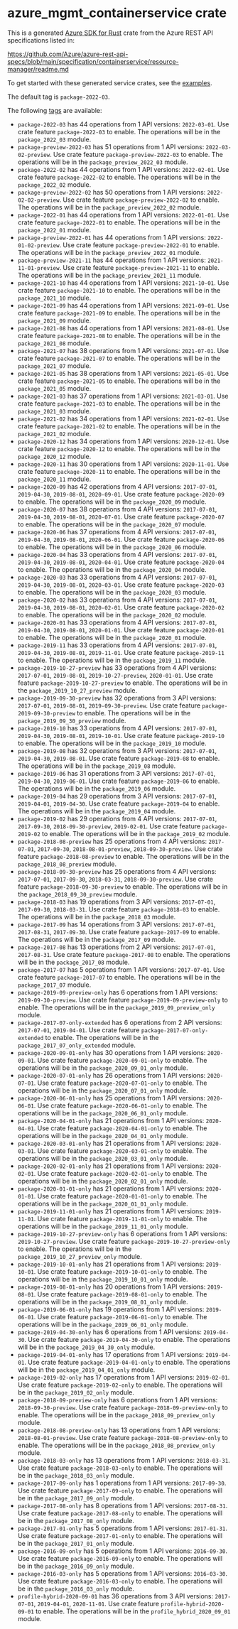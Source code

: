 # azure_mgmt_containerservice crate

This is a generated [Azure SDK for Rust](https://github.com/Azure/azure-sdk-for-rust) crate from the Azure REST API specifications listed in:

https://github.com/Azure/azure-rest-api-specs/blob/main/specification/containerservice/resource-manager/readme.md

To get started with these generated service crates, see the [examples](https://github.com/Azure/azure-sdk-for-rust/blob/main/services/README.md#examples).

The default tag is `package-2022-03`.

The following [tags](https://github.com/Azure/azure-sdk-for-rust/blob/main/services/tags.md) are available:

- `package-2022-03` has 44 operations from 1 API versions: `2022-03-01`. Use crate feature `package-2022-03` to enable. The operations will be in the `package_2022_03` module.
- `package-preview-2022-03` has 51 operations from 1 API versions: `2022-03-02-preview`. Use crate feature `package-preview-2022-03` to enable. The operations will be in the `package_preview_2022_03` module.
- `package-2022-02` has 44 operations from 1 API versions: `2022-02-01`. Use crate feature `package-2022-02` to enable. The operations will be in the `package_2022_02` module.
- `package-preview-2022-02` has 50 operations from 1 API versions: `2022-02-02-preview`. Use crate feature `package-preview-2022-02` to enable. The operations will be in the `package_preview_2022_02` module.
- `package-2022-01` has 44 operations from 1 API versions: `2022-01-01`. Use crate feature `package-2022-01` to enable. The operations will be in the `package_2022_01` module.
- `package-preview-2022-01` has 44 operations from 1 API versions: `2022-01-02-preview`. Use crate feature `package-preview-2022-01` to enable. The operations will be in the `package_preview_2022_01` module.
- `package-preview-2021-11` has 44 operations from 1 API versions: `2021-11-01-preview`. Use crate feature `package-preview-2021-11` to enable. The operations will be in the `package_preview_2021_11` module.
- `package-2021-10` has 44 operations from 1 API versions: `2021-10-01`. Use crate feature `package-2021-10` to enable. The operations will be in the `package_2021_10` module.
- `package-2021-09` has 44 operations from 1 API versions: `2021-09-01`. Use crate feature `package-2021-09` to enable. The operations will be in the `package_2021_09` module.
- `package-2021-08` has 44 operations from 1 API versions: `2021-08-01`. Use crate feature `package-2021-08` to enable. The operations will be in the `package_2021_08` module.
- `package-2021-07` has 38 operations from 1 API versions: `2021-07-01`. Use crate feature `package-2021-07` to enable. The operations will be in the `package_2021_07` module.
- `package-2021-05` has 38 operations from 1 API versions: `2021-05-01`. Use crate feature `package-2021-05` to enable. The operations will be in the `package_2021_05` module.
- `package-2021-03` has 37 operations from 1 API versions: `2021-03-01`. Use crate feature `package-2021-03` to enable. The operations will be in the `package_2021_03` module.
- `package-2021-02` has 34 operations from 1 API versions: `2021-02-01`. Use crate feature `package-2021-02` to enable. The operations will be in the `package_2021_02` module.
- `package-2020-12` has 34 operations from 1 API versions: `2020-12-01`. Use crate feature `package-2020-12` to enable. The operations will be in the `package_2020_12` module.
- `package-2020-11` has 30 operations from 1 API versions: `2020-11-01`. Use crate feature `package-2020-11` to enable. The operations will be in the `package_2020_11` module.
- `package-2020-09` has 42 operations from 4 API versions: `2017-07-01`, `2019-04-30`, `2019-08-01`, `2020-09-01`. Use crate feature `package-2020-09` to enable. The operations will be in the `package_2020_09` module.
- `package-2020-07` has 38 operations from 4 API versions: `2017-07-01`, `2019-04-30`, `2019-08-01`, `2020-07-01`. Use crate feature `package-2020-07` to enable. The operations will be in the `package_2020_07` module.
- `package-2020-06` has 37 operations from 4 API versions: `2017-07-01`, `2019-04-30`, `2019-08-01`, `2020-06-01`. Use crate feature `package-2020-06` to enable. The operations will be in the `package_2020_06` module.
- `package-2020-04` has 33 operations from 4 API versions: `2017-07-01`, `2019-04-30`, `2019-08-01`, `2020-04-01`. Use crate feature `package-2020-04` to enable. The operations will be in the `package_2020_04` module.
- `package-2020-03` has 33 operations from 4 API versions: `2017-07-01`, `2019-04-30`, `2019-08-01`, `2020-03-01`. Use crate feature `package-2020-03` to enable. The operations will be in the `package_2020_03` module.
- `package-2020-02` has 33 operations from 4 API versions: `2017-07-01`, `2019-04-30`, `2019-08-01`, `2020-02-01`. Use crate feature `package-2020-02` to enable. The operations will be in the `package_2020_02` module.
- `package-2020-01` has 33 operations from 4 API versions: `2017-07-01`, `2019-04-30`, `2019-08-01`, `2020-01-01`. Use crate feature `package-2020-01` to enable. The operations will be in the `package_2020_01` module.
- `package-2019-11` has 33 operations from 4 API versions: `2017-07-01`, `2019-04-30`, `2019-08-01`, `2019-11-01`. Use crate feature `package-2019-11` to enable. The operations will be in the `package_2019_11` module.
- `package-2019-10-27-preview` has 33 operations from 4 API versions: `2017-07-01`, `2019-08-01`, `2019-10-27-preview`, `2020-01-01`. Use crate feature `package-2019-10-27-preview` to enable. The operations will be in the `package_2019_10_27_preview` module.
- `package-2019-09-30-preview` has 32 operations from 3 API versions: `2017-07-01`, `2019-08-01`, `2019-09-30-preview`. Use crate feature `package-2019-09-30-preview` to enable. The operations will be in the `package_2019_09_30_preview` module.
- `package-2019-10` has 33 operations from 4 API versions: `2017-07-01`, `2019-04-30`, `2019-08-01`, `2019-10-01`. Use crate feature `package-2019-10` to enable. The operations will be in the `package_2019_10` module.
- `package-2019-08` has 32 operations from 3 API versions: `2017-07-01`, `2019-04-30`, `2019-08-01`. Use crate feature `package-2019-08` to enable. The operations will be in the `package_2019_08` module.
- `package-2019-06` has 31 operations from 3 API versions: `2017-07-01`, `2019-04-30`, `2019-06-01`. Use crate feature `package-2019-06` to enable. The operations will be in the `package_2019_06` module.
- `package-2019-04` has 29 operations from 3 API versions: `2017-07-01`, `2019-04-01`, `2019-04-30`. Use crate feature `package-2019-04` to enable. The operations will be in the `package_2019_04` module.
- `package-2019-02` has 29 operations from 4 API versions: `2017-07-01`, `2017-09-30`, `2018-09-30-preview`, `2019-02-01`. Use crate feature `package-2019-02` to enable. The operations will be in the `package_2019_02` module.
- `package-2018-08-preview` has 25 operations from 4 API versions: `2017-07-01`, `2017-09-30`, `2018-08-01-preview`, `2018-09-30-preview`. Use crate feature `package-2018-08-preview` to enable. The operations will be in the `package_2018_08_preview` module.
- `package-2018-09-30-preview` has 25 operations from 4 API versions: `2017-07-01`, `2017-09-30`, `2018-03-31`, `2018-09-30-preview`. Use crate feature `package-2018-09-30-preview` to enable. The operations will be in the `package_2018_09_30_preview` module.
- `package-2018-03` has 19 operations from 3 API versions: `2017-07-01`, `2017-09-30`, `2018-03-31`. Use crate feature `package-2018-03` to enable. The operations will be in the `package_2018_03` module.
- `package-2017-09` has 14 operations from 3 API versions: `2017-07-01`, `2017-08-31`, `2017-09-30`. Use crate feature `package-2017-09` to enable. The operations will be in the `package_2017_09` module.
- `package-2017-08` has 13 operations from 2 API versions: `2017-07-01`, `2017-08-31`. Use crate feature `package-2017-08` to enable. The operations will be in the `package_2017_08` module.
- `package-2017-07` has 5 operations from 1 API versions: `2017-07-01`. Use crate feature `package-2017-07` to enable. The operations will be in the `package_2017_07` module.
- `package-2019-09-preview-only` has 6 operations from 1 API versions: `2019-09-30-preview`. Use crate feature `package-2019-09-preview-only` to enable. The operations will be in the `package_2019_09_preview_only` module.
- `package-2017-07-only-extended` has 6 operations from 2 API versions: `2017-07-01`, `2019-04-01`. Use crate feature `package-2017-07-only-extended` to enable. The operations will be in the `package_2017_07_only_extended` module.
- `package-2020-09-01-only` has 30 operations from 1 API versions: `2020-09-01`. Use crate feature `package-2020-09-01-only` to enable. The operations will be in the `package_2020_09_01_only` module.
- `package-2020-07-01-only` has 26 operations from 1 API versions: `2020-07-01`. Use crate feature `package-2020-07-01-only` to enable. The operations will be in the `package_2020_07_01_only` module.
- `package-2020-06-01-only` has 25 operations from 1 API versions: `2020-06-01`. Use crate feature `package-2020-06-01-only` to enable. The operations will be in the `package_2020_06_01_only` module.
- `package-2020-04-01-only` has 21 operations from 1 API versions: `2020-04-01`. Use crate feature `package-2020-04-01-only` to enable. The operations will be in the `package_2020_04_01_only` module.
- `package-2020-03-01-only` has 21 operations from 1 API versions: `2020-03-01`. Use crate feature `package-2020-03-01-only` to enable. The operations will be in the `package_2020_03_01_only` module.
- `package-2020-02-01-only` has 21 operations from 1 API versions: `2020-02-01`. Use crate feature `package-2020-02-01-only` to enable. The operations will be in the `package_2020_02_01_only` module.
- `package-2020-01-01-only` has 21 operations from 1 API versions: `2020-01-01`. Use crate feature `package-2020-01-01-only` to enable. The operations will be in the `package_2020_01_01_only` module.
- `package-2019-11-01-only` has 21 operations from 1 API versions: `2019-11-01`. Use crate feature `package-2019-11-01-only` to enable. The operations will be in the `package_2019_11_01_only` module.
- `package-2019-10-27-preview-only` has 6 operations from 1 API versions: `2019-10-27-preview`. Use crate feature `package-2019-10-27-preview-only` to enable. The operations will be in the `package_2019_10_27_preview_only` module.
- `package-2019-10-01-only` has 21 operations from 1 API versions: `2019-10-01`. Use crate feature `package-2019-10-01-only` to enable. The operations will be in the `package_2019_10_01_only` module.
- `package-2019-08-01-only` has 20 operations from 1 API versions: `2019-08-01`. Use crate feature `package-2019-08-01-only` to enable. The operations will be in the `package_2019_08_01_only` module.
- `package-2019-06-01-only` has 19 operations from 1 API versions: `2019-06-01`. Use crate feature `package-2019-06-01-only` to enable. The operations will be in the `package_2019_06_01_only` module.
- `package-2019-04-30-only` has 6 operations from 1 API versions: `2019-04-30`. Use crate feature `package-2019-04-30-only` to enable. The operations will be in the `package_2019_04_30_only` module.
- `package-2019-04-01-only` has 17 operations from 1 API versions: `2019-04-01`. Use crate feature `package-2019-04-01-only` to enable. The operations will be in the `package_2019_04_01_only` module.
- `package-2019-02-only` has 17 operations from 1 API versions: `2019-02-01`. Use crate feature `package-2019-02-only` to enable. The operations will be in the `package_2019_02_only` module.
- `package-2018-09-preview-only` has 6 operations from 1 API versions: `2018-09-30-preview`. Use crate feature `package-2018-09-preview-only` to enable. The operations will be in the `package_2018_09_preview_only` module.
- `package-2018-08-preview-only` has 13 operations from 1 API versions: `2018-08-01-preview`. Use crate feature `package-2018-08-preview-only` to enable. The operations will be in the `package_2018_08_preview_only` module.
- `package-2018-03-only` has 13 operations from 1 API versions: `2018-03-31`. Use crate feature `package-2018-03-only` to enable. The operations will be in the `package_2018_03_only` module.
- `package-2017-09-only` has 1 operations from 1 API versions: `2017-09-30`. Use crate feature `package-2017-09-only` to enable. The operations will be in the `package_2017_09_only` module.
- `package-2017-08-only` has 8 operations from 1 API versions: `2017-08-31`. Use crate feature `package-2017-08-only` to enable. The operations will be in the `package_2017_08_only` module.
- `package-2017-01-only` has 5 operations from 1 API versions: `2017-01-31`. Use crate feature `package-2017-01-only` to enable. The operations will be in the `package_2017_01_only` module.
- `package-2016-09-only` has 5 operations from 1 API versions: `2016-09-30`. Use crate feature `package-2016-09-only` to enable. The operations will be in the `package_2016_09_only` module.
- `package-2016-03-only` has 5 operations from 1 API versions: `2016-03-30`. Use crate feature `package-2016-03-only` to enable. The operations will be in the `package_2016_03_only` module.
- `profile-hybrid-2020-09-01` has 36 operations from 3 API versions: `2017-07-01`, `2019-04-01`, `2020-11-01`. Use crate feature `profile-hybrid-2020-09-01` to enable. The operations will be in the `profile_hybrid_2020_09_01` module.